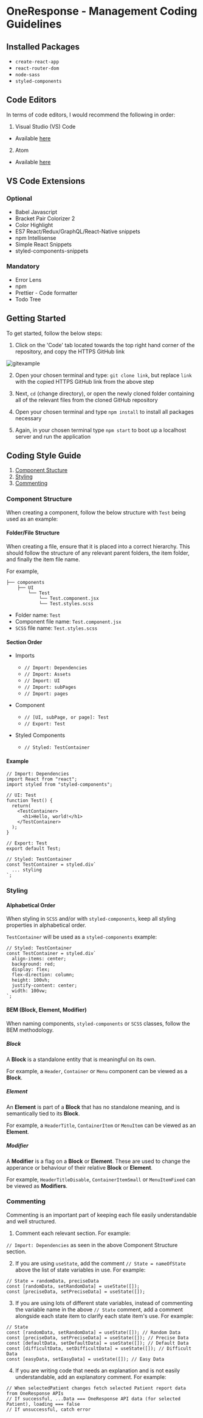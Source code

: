 # OneResponse - Management Coding Guidelines

## Installed Packages

- `create-react-app`
- `react-router-dom`
- `node-sass`
- `styled-components`

## Code Editors

In terms of code editors, I would recommend the following in order:

1. Visual Studio (VS) Code

- Available [here](https://code.visualstudio.com/)

2. Atom

- Available [here](https://atom.io/)

## VS Code Extensions

### Optional

- Babel Javascript
- Bracket Pair Colorizer 2
- Color Highlight
- ES7 React/Redux/GraphQL/React-Native snippets
- npm Intellisense
- Simple React Snippets
- styled-components-snippets

### Mandatory

- Error Lens
- npm
- Prettier - Code formatter
- Todo Tree

## Getting Started

To get started, follow the below steps:

1. Click on the 'Code' tab located towards the top right hand corner of the repository, and copy the HTTPS GitHub link

![gitexample](https://user-images.githubusercontent.com/56162066/94434346-8baa1f80-0191-11eb-8cef-1579faf9e7ca.png)

2. Open your chosen terminal and type: `git clone link`, but replace `link` with the copied HTTPS GitHub link from the above step

3. Next, `cd` (change directory), or open the newly cloned folder containing all of the relevant files from the cloned GitHub repository

4. Open your chosen terminal and type `npm install` to install all packages necessary

5. Again, in your chosen terminal type `npm start` to boot up a localhost server and run the application

## Coding Style Guide

1. [Component Stucture](#component-structure)
2. [Styling](#styling)
3. [Commenting](#commenting)

### Component Structure

When creating a component, follow the below structure with `Test` being used as an example:

#### Folder/File Structure

When creating a file, ensure that it is placed into a correct hierarchy. This should follow the structure of any relevant parent folders, the item folder, and finally the item file name.

For example,

```
├── components
    ├── UI
        └── Test
            └── Test.component.jsx
            └── Test.styles.scss
```

- Folder name: `Test`
- Component file name: `Test.component.jsx`
- `SCSS` file name: `Test.styles.scss`

#### Section Order

- Imports

  - `// Import: Dependencies`
  - `// Import: Assets`
  - `// Import: UI`
  - `// Import: subPages`
  - `// Import: pages`

- Component

  - `// [UI, subPage, or page]: Test`
  - `// Export: Test`

- Styled Components
  - `// Styled: TestContainer`

#### Example

```
// Import: Dependencies
import React from "react";
import styled from "styled-components";

// UI: Test
function Test() {
  return(
    <TestContainer>
      <h1>Hello, world!</h1>
    </TestContainer>
  );
}

// Export: Test
export default Test;

// Styled: TestContainer
const TestContainer = styled.div`
  ... styling
`;
```

### Styling

#### Alphabetical Order

When styling in `SCSS` and/or with `styled-components`, keep all styling properties in alphabetical order.

`TestContainer` will be used as a `styled-components` example:

```
// Styled: TestContainer
const TestContainer = styled.div`
  align-items: center;
  background: red;
  display: flex;
  flex-direction: column;
  height: 100vh;
  justify-content: center;
  width: 100vw;
`;
```

#### BEM (Block, Element, Modifier)

When naming components, `styled-components` or `SCSS` classes, follow the BEM methodology.

##### Block

A **Block** is a standalone entity that is meaningful on its own.

For example, a `Header`, `Container` or `Menu` component can be viewed as a **Block**.

##### Element

An **Element** is part of a **Block** that has no standalone meaning, and is semantically tied to its **Block**.

For example, a `HeaderTitle`, `ContainerItem` or `MenuItem` can be viewed as an **Element**.

##### Modifier

A **Modifier** is a flag on a **Block** or **Element**. These are used to change the apperance or behaviour of their relative **Block** or **Element**.

For example, `HeaderTitleDisable`, `ContainerItemSmall` or `MenuItemFixed` can be viewed as **Modifiers**.

### Commenting

Commenting is an important part of keeping each file easily understandable and well structured.

1. Comment each relevant section. For example:

`// Import: Dependencies` as seen in the above Component Structure section.

2. If you are using `useState`, add the comment `// State = nameOfState` above the list of state variables in use. For example:

```
// State = randomData, preciseData
const [randomData, setRandomData] = useState([]);
const [preciseData, setPreciseData] = useState([]);
```

3. If you are using lots of different state variables, instead of commenting the variable name in the above `// State` comment, add a comment alongside each state item to clarify each state item's use. For example:

```
// State
const [randomData, setRandomData] = useState([]); // Random Data
const [preciseData, setPreciseData] = useState([]); // Precise Data
const [defaultData, setDefaultData] = useState([]); // Default Data
const [difficultData, setDifficultData] = useState([]); // Difficult Data
const [easyData, setEasyData] = useState([]); // Easy Data
```

4. If you are writing code that needs an explanation and is not easily understandable, add an explanatory comment. For example:

```
// When selectedPatient changes fetch selected Patient report data from OneResponse APIs
// If successful, ...Data === OneResponse API data (for selected Patient), loading === false
// If unsuccessful, catch error
```
